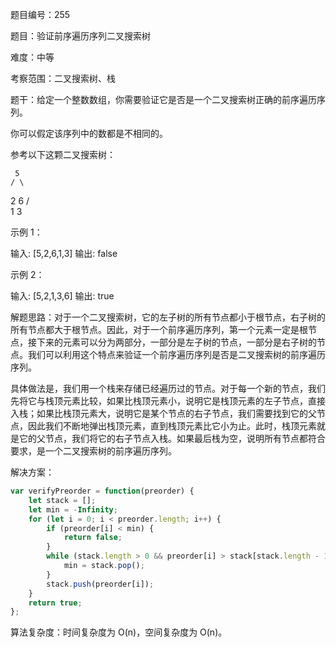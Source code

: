 题目编号：255

题目：验证前序遍历序列二叉搜索树

难度：中等

考察范围：二叉搜索树、栈

题干：给定一个整数数组，你需要验证它是否是一个二叉搜索树正确的前序遍历序列。

你可以假定该序列中的数都是不相同的。

参考以下这颗二叉搜索树：

     5
    / \
   2   6
  / \
 1   3

示例 1：

输入: [5,2,6,1,3]
输出: false

示例 2：

输入: [5,2,1,3,6]
输出: true

解题思路：对于一个二叉搜索树，它的左子树的所有节点都小于根节点，右子树的所有节点都大于根节点。因此，对于一个前序遍历序列，第一个元素一定是根节点，接下来的元素可以分为两部分，一部分是左子树的节点，一部分是右子树的节点。我们可以利用这个特点来验证一个前序遍历序列是否是二叉搜索树的前序遍历序列。

具体做法是，我们用一个栈来存储已经遍历过的节点。对于每一个新的节点，我们先将它与栈顶元素比较，如果比栈顶元素小，说明它是栈顶元素的左子节点，直接入栈；如果比栈顶元素大，说明它是某个节点的右子节点，我们需要找到它的父节点，因此我们不断地弹出栈顶元素，直到栈顶元素比它小为止。此时，栈顶元素就是它的父节点，我们将它的右子节点入栈。如果最后栈为空，说明所有节点都符合要求，是一个二叉搜索树的前序遍历序列。

解决方案：

```javascript
var verifyPreorder = function(preorder) {
    let stack = [];
    let min = -Infinity;
    for (let i = 0; i < preorder.length; i++) {
        if (preorder[i] < min) {
            return false;
        }
        while (stack.length > 0 && preorder[i] > stack[stack.length - 1]) {
            min = stack.pop();
        }
        stack.push(preorder[i]);
    }
    return true;
};
```

算法复杂度：时间复杂度为 O(n)，空间复杂度为 O(n)。